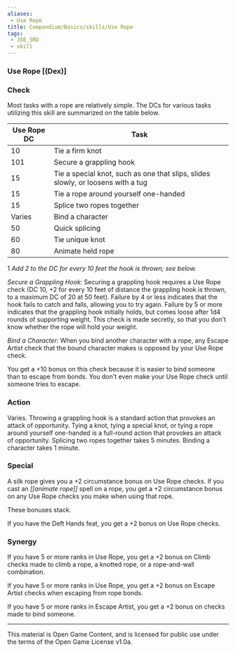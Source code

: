 ```yaml
---
aliases:
 - Use Rope
title: Compendium/Basics/skills/Use Rope
tags: 
 - 35E_SRD
 - skill
---
```

### Use Rope [(Dex)]

### Check
Most tasks with a rope are relatively simple. The DCs for
various tasks utilizing this skill are summarized on the table below.

|Use Rope DC|Task|
|---|---|
|10|Tie a firm knot|
|101|Secure a grappling hook|
|15|Tie a special knot, such as one that slips, slides slowly, or loosens with a tug|
|15|Tie a rope around yourself one-handed|
|15|Splice two ropes together|
|Varies|Bind a character|
|50|Quick splicing|
|60|Tie unique knot|
|80|Animate held rope|
1 _Add 2 to the DC for every 10 feet the hook is thrown; see below._

*Secure a Grappling Hook:* Securing a grappling hook requires a Use Rope
check (DC 10, +2 for every 10 feet of distance the grappling hook is
thrown, to a maximum DC of 20 at 50 feet). Failure by 4 or less
indicates that the hook fails to catch and falls, allowing you to try
again. Failure by 5 or more indicates that the grappling hook initially
holds, but comes loose after 1d4 rounds of supporting weight. This check
is made secretly, so that you don't know whether the rope will hold your
weight.

*Bind a Character:* When you bind another character with a rope, any
Escape Artist check that the bound character makes is opposed by your
Use Rope check.

You get a +10 bonus on this check because it is easier to bind someone
than to escape from bonds. You don't even make your Use Rope check until
someone tries to escape.

### Action
Varies. Throwing a grappling hook is a standard action that
provokes an attack of opportunity. Tying a knot, tying a special knot,
or tying a rope around yourself one-handed is a full-round action that
provokes an attack of opportunity. Splicing two ropes together takes 5
minutes. Binding a character takes 1 minute.

### Special
A silk rope gives you a +2 circumstance bonus on Use Rope
checks. If you cast an *[[animate rope]]* spell on a rope, you get a +2
circumstance bonus on any Use Rope checks you make when using that rope.

These bonuses stack.

If you have the Deft Hands feat, you get a +2 bonus on Use Rope checks.

### Synergy
If you have 5 or more ranks in Use Rope, you get a +2 bonus
on Climb checks made to climb a rope, a knotted rope, or a rope-and-wall
combination.

If you have 5 or more ranks in Use Rope, you get a +2 bonus on Escape
Artist checks when escaping from rope bonds.

If you have 5 or more ranks in Escape Artist, you get a +2 bonus on
checks made to bind someone.



---



This material is Open Game Content, and is licensed for public use under the terms of the Open Game License v1.0a.

